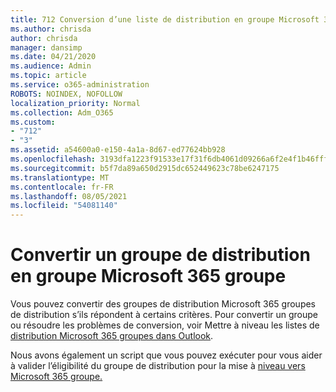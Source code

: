 ```yaml
---
title: 712 Conversion d’une liste de distribution en groupe Microsoft 365 de distribution
ms.author: chrisda
author: chrisda
manager: dansimp
ms.date: 04/21/2020
ms.audience: Admin
ms.topic: article
ms.service: o365-administration
ROBOTS: NOINDEX, NOFOLLOW
localization_priority: Normal
ms.collection: Adm_O365
ms.custom:
- "712"
- "3"
ms.assetid: a54600a0-e150-4a1a-8d67-ed77624bb928
ms.openlocfilehash: 3193dfa1223f91533e17f31f6db4061d09266a6f2e4f1b46fffc40f8fb50fda1
ms.sourcegitcommit: b5f7da89a650d2915dc652449623c78be6247175
ms.translationtype: MT
ms.contentlocale: fr-FR
ms.lasthandoff: 08/05/2021
ms.locfileid: "54081140"
---
```

# <a name="convert-a-distribution-group-to-a-microsoft-365-group"></a>Convertir un groupe de distribution en groupe Microsoft 365 groupe

Vous pouvez convertir des groupes de distribution Microsoft 365 groupes de distribution s’ils répondent à certains critères. Pour convertir un groupe ou résoudre les problèmes de conversion, voir Mettre à niveau les listes de [distribution Microsoft 365 groupes dans Outlook](https://docs.microsoft.com/microsoft-365/admin/manage/upgrade-distribution-lists).

Nous avons également un script que vous pouvez exécuter pour vous aider à valider l’éligibilité du groupe de distribution pour la mise à [niveau vers Microsoft 365 groupe.](https://aka.ms/DLToM365Group)